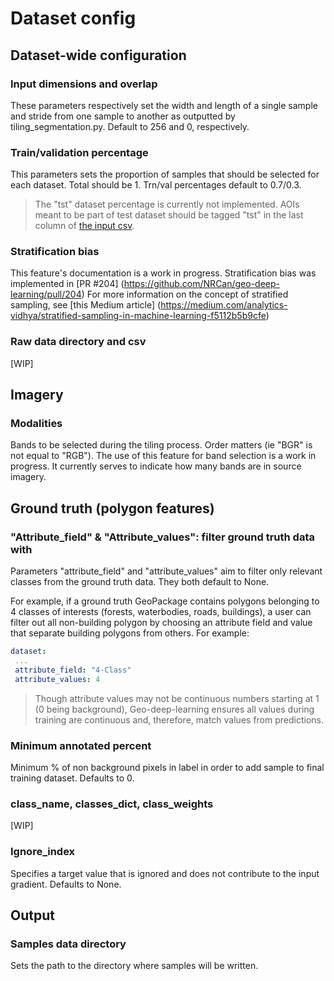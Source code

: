 # Dataset config

## Dataset-wide configuration

### Input dimensions and overlap

These parameters respectively set the width and length of a single sample and stride from one sample to another as
outputted by tiling_segmentation.py. Default to 256 and 0, respectively.

### Train/validation percentage

This parameters sets the proportion of samples that should be selected for each dataset. Total should be 1. Trn/val
percentages default to 0.7/0.3.

> The "tst" dataset percentage is currently not implemented. AOIs meant to be part of test dataset should be tagged
> "tst" in the last column of [the input csv](https://github.com/NRCan/geo-deep-learning/blob/develop/data/images_to_samples_ci_csv.csv).


### Stratification bias

This feature's documentation is a work in progress. Stratification bias was implemented in [PR #204]
(https://github.com/NRCan/geo-deep-learning/pull/204)
For more information on the concept of stratified sampling, see [this Medium article]
(https://medium.com/analytics-vidhya/stratified-sampling-in-machine-learning-f5112b5b9cfe)

### Raw data directory and csv

[WIP]

## Imagery

### Modalities

Bands to be selected during the tiling process. Order matters (ie "BGR" is not equal to "RGB").
The use of this feature for band selection is a work in progress. It currently serves to indicate how many bands are in
source imagery.

## Ground truth (polygon features)

### "Attribute_field" & "Attribute_values": filter ground truth data with

Parameters "attribute_field" and "attribute_values" aim to filter only relevant classes from the ground truth data.
They both default to None.

For example, if a ground truth GeoPackage contains polygons belonging to 4 classes of interests (forests, waterbodies,
roads, buildings), a user can filter out all non-building polygon by choosing an attribute field and value that
separate building polygons from others. For example:

```yaml
dataset:
 ...
 attribute_field: "4-Class"
 attribute_values: 4
```

> Though attribute values may not be continuous numbers starting at 1 (0 being background), Geo-deep-learning ensures
> all values during training are continuous and, therefore, match values from predictions.

### Minimum annotated percent

Minimum % of non background pixels in label in order to add sample to final training dataset. Defaults to 0.

### class_name, classes_dict, class_weights

[WIP]

### Ignore_index

Specifies a target value that is ignored and does not contribute to the input gradient. Defaults to None.

## Output

### Samples data directory

Sets the path to the directory where samples will be written.



